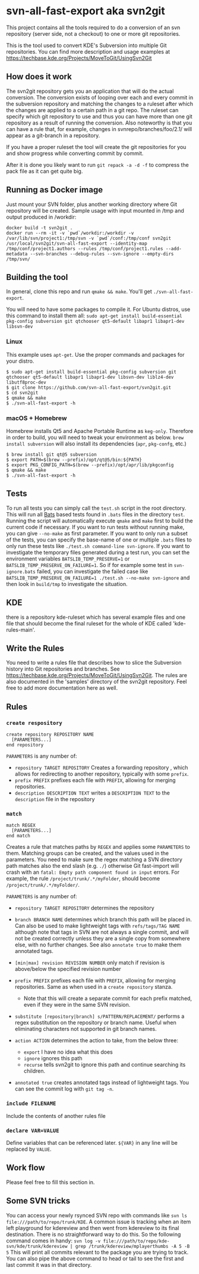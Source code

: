 svn-all-fast-export aka svn2git
===============================
This project contains all the tools required to do a conversion of an svn repository (server side, not a checkout) to one or more git repositories.

This is the tool used to convert KDE's Subversion into multiple Git repositories.  You can find more description and usage examples at https://techbase.kde.org/Projects/MoveToGit/UsingSvn2Git


How does it work
----------------
The svn2git repository gets you an application that will do the actual conversion.
The conversion exists of looping over each and every commit in the subversion repository and matching the changes to a ruleset after which the changes are applied to a certain path in a git repo.
The ruleset can specify which git repository to use and thus you can have more than one git repository as a result of running the conversion.
Also noteworthy is that you can have a rule that, for example, changes in svnrepo/branches/foo/2.1/ will appear as a git-branch in a repository.

If you have a proper ruleset the tool will create the git repositories for you and show progress while converting commit by commit.

After it is done you likely want to run `git repack -a -d -f` to compress the pack file as it can get quite big.

Running as Docker image
-----------------------
Just mount your SVN folder, plus another working directory where Git repository will be created.
Sample usage with input mounted in /tmp and output produced in /workdir:
```
docker build -t svn2git .
docker run --rm -it -v `pwd`/workdir:/workdir -v /var/lib/svn/project1:/tmp/svn -v `pwd`/conf:/tmp/conf svn2git /usr/local/svn2git/svn-all-fast-export --identity-map /tmp/conf/project1.authors --rules /tmp/conf/project1.rules --add-metadata --svn-branches --debug-rules --svn-ignore --empty-dirs /tmp/svn/
```

Building the tool
-----------------
In general, clone this repo and run `qmake && make`.  You'll get `./svn-all-fast-export`.

You will need to have some packages to compile it. For Ubuntu distros, use this command to install them all:
`sudo apt-get install build-essential pkg-config subversion git qtchooser qt5-default libapr1 libapr1-dev libsvn-dev`

### Linux

This example uses `apt-get`. Use the proper commands and packages for your distro.

```
$ sudo apt-get install build-essential pkg-config subversion git qtchooser qt5-default libapr1 libapr1-dev libsvn-dev liblz4-dev libutf8proc-dev
$ git clone https://github.com/svn-all-fast-export/svn2git.git
$ cd svn2git
$ qmake && make
$ ./svn-all-fast-export -h
```

### macOS + Homebrew

Homebrew installs Qt5 and Apache Portable Runtime as `keg-only`. Therefore in order to build, you will need to tweak your environment as below. `brew install subversion` will also install its dependencies (`apr`, `pkg-confg`, etc.)

```
$ brew install git qt@5 subversion
$ export PATH=$(brew --prefix)/opt/qt@5/bin:${PATH}
$ export PKG_CONFIG_PATH=$(brew --prefix)/opt/apr/lib/pkgconfig
$ qmake && make
$ ./svn-all-fast-export -h
```

Tests
-----
To run all tests you can simply call the `test.sh` script in the root directory.
This will run all [Bats](https://github.com/bats-core/bats-core) based tests
found in `.bats` files in the directory `test`. Running the script will automatically
execute `qmake` and `make` first to build the current code if necessary.
If you want to run tests without running make, you can give `--no-make` as first parameter.
If you want to only run a subset of the tests, you can specify the base-name of one
or multiple `.bats` files to only run these tests like `./test.sh command-line svn-ignore`.
If you want to investigate the temporary files generated during a test run,
you can set the environment variables `BATSLIB_TEMP_PRESERVE=1` or `BATSLIB_TEMP_PRESERVE_ON_FAILURE=1`.
So if for example some test in `svn-ignore.bats` failed, you can investigate the failed case like
`BATSLIB_TEMP_PRESERVE_ON_FAILURE=1 ./test.sh --no-make svn-ignore` and then look
in `build/tmp` to investigate the situation.

KDE
---
there is a repository kde-ruleset which has several example files and one file that should become the final ruleset for the whole of KDE called 'kde-rules-main'.

Write the Rules
---------------
You need to write a rules file that describes how to slice the Subversion history into Git repositories and branches. See https://techbase.kde.org/Projects/MoveToGit/UsingSvn2Git.
The rules are also documented in the 'samples' directory of the svn2git repository. Feel free to add more documentation here as well.

Rules
-----
### `create respository`

```
create repository REPOSITORY NAME
  [PARAMETERS...]
end repository
```

`PARAMETERS` is any number of:

- `repository TARGET REPOSITORY` Creates a forwarding repository , which allows for redirecting to another repository, typically with some `prefix`.
- `prefix PREFIX` prefixes each file with `PREFIX`, allowing for merging repositories.
- `description DESCRIPTION TEXT` writes a `DESCRIPTION TEXT` to the `description` file in the repository

### `match`

```
match REGEX
  [PARAMETERS...]
end match
```

Creates a rule that matches paths by `REGEX` and applies some `PARAMETERS` to them. Matching groups can be created, and the values used in the parameters.
You need to make sure the regex matching a SVN directory path matches also the end slash (e.g. `./`) otherwise Git fast-import will crash with an `fatal: Empty path component found in input` errors.
For example, the rule `/project/trunk/.*/myFolder`, should become `/project/trunk/.*/myFolder/`.



`PARAMETERS` is any number of:

- `repository TARGET REPOSITORY` determines the repository
- `branch BRANCH NAME` determines which branch this path will be placed in. Can also be used to make lightweight tags with `refs/tags/TAG NAME` although note that tags in SVN are not always a single commit, and will not be created correctly unless they are a single copy from somewhere else, with no further changes. See also `annotate true` to make them annotated tags.
- `[min|max] revision REVISION NUMBER` only match if revision is above/below the specified revision number
- `prefix PREFIX` prefixes each file with `PREFIX`, allowing for merging repositories. Same as when used in a `create repository` stanza.
  - Note that this will create a separate commit for each prefix matched, even if they were in the same SVN revision.
- `substitute [repository|branch] s/PATTERN/REPLACEMENT/` performs a regex substitution on the repository or branch name. Useful when eliminating characters not supported in git branch names.
- `action ACTION` determines the action to take, from the below three:

  - `export` I have no idea what this does
  - `ignore` ignores this path
  - `recurse` tells svn2git to ignore this path and continue searching its children.

- `annotated true` creates annotated tags instead of lightweight tags. You can see the commit log with `git tag -n`.

### `include FILENAME`

Include the contents of another rules file

### `declare VAR=VALUE`

Define variables that can be referenced later. `${VAR}` in any line will be replaced by `VALUE`.


Work flow
---------
Please feel free to fill this section in.

Some SVN tricks
---------------
You can access your newly rsynced SVN repo with commands like `svn ls file:///path/to/repo/trunk/KDE`.
A common issue is tracking when an item left playground for kdereview and then went from kdereview to its final destination. There is no straightforward way to do this. So the following command comes in handy: `svn log -v file:///path/to/repo/kde-svn/kde/trunk/kdereview | grep /trunk/kdereview/mplayerthumbs -A 5 -B 5` This will print all commits relevant to the package you are trying to track. You can also pipe the above command to head or tail to see the first and last commit it was in that directory.
